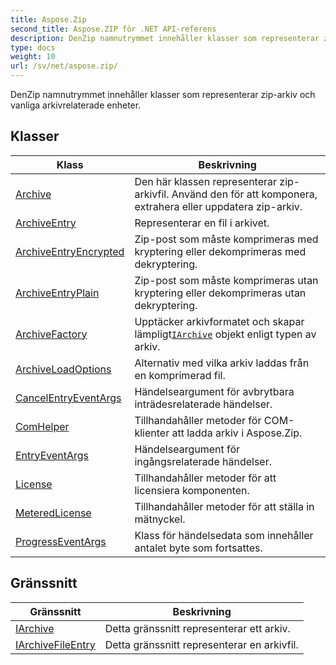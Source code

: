 ```yaml
---
title: Aspose.Zip
second_title: Aspose.ZIP för .NET API-referens
description: DenZip namnutrymmet innehåller klasser som representerar ziparkiv och vanliga arkivrelaterade enheter.
type: docs
weight: 10
url: /sv/net/aspose.zip/
---
```

DenZip namnutrymmet innehåller klasser som representerar zip-arkiv och vanliga arkivrelaterade enheter.

## Klasser

| Klass | Beskrivning |
| --- | --- |
| [Archive](./archive/) | Den här klassen representerar zip-arkivfil. Använd den för att komponera, extrahera eller uppdatera zip-arkiv. |
| [ArchiveEntry](./archiveentry/) | Representerar en fil i arkivet. |
| [ArchiveEntryEncrypted](./archiveentryencrypted/) | Zip-post som måste komprimeras med kryptering eller dekomprimeras med dekryptering. |
| [ArchiveEntryPlain](./archiveentryplain/) | Zip-post som måste komprimeras utan kryptering eller dekomprimeras utan dekryptering. |
| [ArchiveFactory](./archivefactory/) | Upptäcker arkivformatet och skapar lämpligt[`IArchive`](../aspose.zip/iarchive/) objekt enligt typen av arkiv. |
| [ArchiveLoadOptions](./archiveloadoptions/) | Alternativ med vilka arkiv laddas från en komprimerad fil. |
| [CancelEntryEventArgs](./cancelentryeventargs/) | Händelseargument för avbrytbara inträdesrelaterade händelser. |
| [ComHelper](./comhelper/) | Tillhandahåller metoder för COM-klienter att ladda arkiv i Aspose.Zip. |
| [EntryEventArgs](./entryeventargs/) | Händelseargument för ingångsrelaterade händelser. |
| [License](./license/) | Tillhandahåller metoder för att licensiera komponenten. |
| [MeteredLicense](./meteredlicense/) | Tillhandahåller metoder för att ställa in mätnyckel. |
| [ProgressEventArgs](./progresseventargs/) | Klass för händelsedata som innehåller antalet byte som fortsattes. |
## Gränssnitt

| Gränssnitt | Beskrivning |
| --- | --- |
| [IArchive](./iarchive/) | Detta gränssnitt representerar ett arkiv. |
| [IArchiveFileEntry](./iarchivefileentry/) | Detta gränssnitt representerar en arkivfil. |


